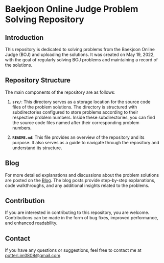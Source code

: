 # Baekjoon Online Judge Problem Solving Repository

## Introduction

This repository is dedicated to solving problems from the Baekjoon Online Judge (BOJ) and uploading the solutions. It was created on May 19, 2022, with the goal of regularly solving BOJ problems and maintaining a record of the solutions.

## Repository Structure


The main components of the repository are as follows:

1. **`src/`**: This directory serves as a storage location for the source code files of the problem solutions. The directory is structured with subdirectories configured to store problems according to their respective problem numbers. Inside these subdirectories, you can find the source code files named after their corresponding problem numbers.

2. **`README.md`**: This file provides an overview of the repository and its purpose. It also serves as a guide to navigate through the repository and understand its structure.

## Blog

For more detailed explanations and discussions about the problem solutions are posted on the [Blog](https://potterlim.tistory.com/). The blog posts provide step-by-step explanations, code walkthroughs, and any additional insights related to the problems.

## Contribution

If you are interested in contributing to this repository, you are welcome. Contributions can be made in the form of bug fixes, improved performance, and enhanced readability.

## Contact

If you have any questions or suggestions, feel free to contact me at [potterLim0808@gmail.com](mailto:potterLim0808@gmail.com).
